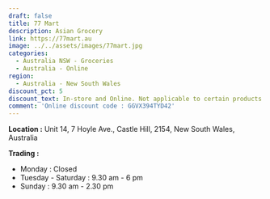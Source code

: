 ```yaml
---
draft: false
title: 77 Mart
description: Asian Grocery
link: https://77mart.au
image: ../../assets/images/77mart.jpg
categories:
  - Australia NSW - Groceries
  - Australia - Online
region:
  - Australia - New South Wales
discount_pct: 5
discount_text: In-store and Online. Not applicable to certain products and specials
comment: 'Online discount code : GGVX394TYD42'
---
```


**Location :** Unit 14, 7 Hoyle Ave., Castle Hill, 2154, New South Wales, Australia

**Trading :**

- Monday : Closed
- Tuesday - Saturday : 9.30 am - 6 pm
- Sunday : 9.30 am - 2.30 pm
